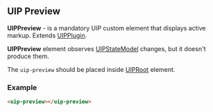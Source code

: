 ## UIP Preview

**UIPPreview** - is a mandatory UIP custom element that displays active markup. Extends [UIPPlugin](src/core/README.md#uip-plugin).

**UIPPreview** element observes [UIPStateModel](src/core/README.md#uip-state-model) changes, but it doesn't produce them.

The `uip-preview` should be placed inside [UIPRoot](src/core/README.md#uip-root) element.

### Example

```html
<uip-preview></uip-preview>
```
